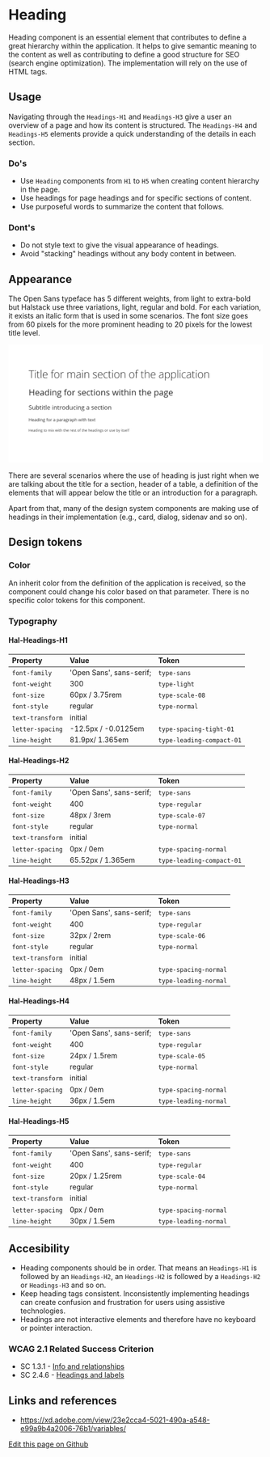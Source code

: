# Heading

Heading component is an essential element that contributes to define a great hierarchy within the application. It helps to give semantic meaning to the content as well as contributing to define a good structure for SEO (search engine optimization). The implementation will rely on the use of HTML tags.
## Usage

Navigating through the `Headings-H1` and `Headings-H3` give a user an overview of a page and how its content is structured. The `Headings-H4` and `Headings-H5` elements provide a quick understanding of the details in each section.

### Do's

* Use `Heading` components from `H1` to `H5` when creating content hierarchy in the page. 
* Use headings for page headings and for specific sections of content.
* Use purposeful words to summarize the content that follows.

### Dont's

* Do not style text to give the visual appearance of headings.
* Avoid "stacking" headings without any body content in between.


## Appearance

The Open Sans typeface has 5 different weights, from light to extra-bold but Halstack use three variations, light, regular and bold. For each variation, it exists an italic form that is used in some scenarios. The font size goes from 60 pixels for the more prominent heading to 20 pixels for the lowest title level.

![Variations of the heading](images/heading.png)

There are several scenarios where the use of heading is just right when we are talking about the title for a section, header of a table, a definition of the elements that will appear below the title or an introduction for a paragraph. 

Apart from that, many of the design system components are making use of headings in their implementation (e.g., card, dialog, sidenav and so on). 

## Design tokens

### Color

An inherit color from the definition of the application is received, so the component could change his color based on that parameter. There is no specific color tokens for this component.

### Typography

#### Hal-Headings-H1

| Property            | Value                     | Token        | 
| :---                | :---                      | :---         |  
| `font-family`       | 'Open Sans', sans-serif;  | `type-sans`         | 
| `font-weight`       | 300                       | `type-light`          | 
| `font-size`         | 60px / 3.75rem            | `type-scale-08`         | 
| `font-style`        | regular                   | `type-normal`          | 
| `text-transform`    | initial                   |           | 
| `letter-spacing`    | -12.5px / -0.0125em      | `type-spacing-tight-01`          | 
| `line-height`       |  81.9px/  1.365em       | `type-leading-compact-01`          |

#### Hal-Headings-H2

| Property            | Value                     | Token        | 
| :---                | :---                      | :---         |  
| `font-family`       | 'Open Sans', sans-serif;  | `type-sans`         | 
| `font-weight`       | 400                       | `type-regular`          | 
| `font-size`         | 48px / 3rem            | `type-scale-07`         | 
| `font-style`        | regular                     | `type-normal`          | 
| `text-transform`    | initial             |           | 
| `letter-spacing`    |  0px / 0em          | `type-spacing-normal`          | 
| `line-height`       | 65.52px / 1.365em          | `type-leading-compact-01`          | 

#### Hal-Headings-H3

| Property            | Value                     | Token        | 
| :---                | :---                      | :---         |  
| `font-family`       | 'Open Sans', sans-serif;  | `type-sans`         | 
| `font-weight`       | 400                       | `type-regular`          | 
| `font-size`         | 32px / 2rem            | `type-scale-06`         | 
| `font-style`        | regular                     | `type-normal`          | 
| `text-transform`    | initial             |           | 
| `letter-spacing`    |  0px / 0em          | `type-spacing-normal`          | 
| `line-height`       | 48px / 1.5em          | `type-leading-normal`          | 

#### Hal-Headings-H4

| Property            | Value                     | Token        | 
| :---                | :---                      | :---         |  
| `font-family`       | 'Open Sans', sans-serif;  | `type-sans`         | 
| `font-weight`       | 400                       | `type-regular`          | 
| `font-size`         | 24px / 1.5rem            | `type-scale-05`         | 
| `font-style`        | regular                     | `type-normal`          | 
| `text-transform`    | initial             |           | 
| `letter-spacing`    |  0px / 0em          | `type-spacing-normal`          | 
| `line-height`       | 36px / 1.5em          | `type-leading-normal`          | 

#### Hal-Headings-H5

| Property            | Value                     | Token        | 
| :---                | :---                      | :---         |  
| `font-family`       | 'Open Sans', sans-serif;  | `type-sans`         | 
| `font-weight`       | 400                       | `type-regular`          | 
| `font-size`         | 20px / 1.25rem            | `type-scale-04`         | 
| `font-style`        | regular                     | `type-normal`          | 
| `text-transform`    | initial             |           | 
| `letter-spacing`    |  0px / 0em          | `type-spacing-normal`          | 
| `line-height`       | 30px / 1.5em          | `type-leading-normal`          | 



## Accesibility

* Heading components should be in order. That means an `Headings-H1` is followed by an `Headings-H2`, an `Headings-H2` is followed by a `Headings-H2` or `Headings-H3` and so on.
* Keep heading tags consistent. Inconsistently implementing headings can create confusion and frustration for users using assistive technologies.
* Headings are not interactive elements and therefore have no keyboard or pointer interaction.

### WCAG 2.1 Related Success Criterion

* SC 1.3.1 - [Info and relationships](https://www.w3.org/WAI/WCAG21/Understanding/info-and-relationships)
* SC 2.4.6 - [Headings and labels](https://www.w3.org/WAI/WCAG21/Understanding/headings-and-labels.html)


## Links and references

- https://xd.adobe.com/view/23e2cca4-5021-490a-a548-e99a9b4a2006-76b1/variables/

[Edit this page on Github](https://github.com/dxc-technology/halstack-style-guide/blob/master/guidelines/components/heading/README.md)
